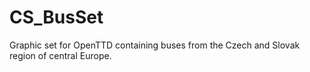 # CS_BusSet
Graphic set for OpenTTD containing buses from the Czech and Slovak region of central Europe.
